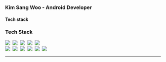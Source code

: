 ### Kim Sang Woo - Android Developer
#### Tech stack

<h3>Tech Stack</h3>

<p>
 <img src="https://img.shields.io/badge/java-f16524?style=flat-square&logo=java&logoColor=white"/>&nbsp 
 <img src="https://img.shields.io/badge/python-28a4d8?style=flat-square&logo=python&logoColor=white"/>&nbsp 
 <img src="https://img.shields.io/badge/c++-6e43a3?style=flat-square&logo=c++&logoColor=white"/>&nbsp 
 <img src="https://img.shields.io/badge/JavaScript-f7e018?style=flat-square&logo=JavaScript&logoColor=white"/>&nbsp 
 <img src="https://img.shields.io/badge/TypeScript-2d79c7?style=flat-square&logo=TypeScript&logoColor=white"/>&nbsp 
 <br>
 <img src="https://img.shields.io/badge/React-7ddfff?style=flat-square&logo=React&logoColor=black"/>&nbsp
 <img src="https://img.shields.io/badge/Recoil-3578e5?style=flat-square&logo=React&logoColor=white"/>&nbsp
 <img src="https://img.shields.io/badge/Redux-7649bb?style=flat-square&logo=Redux&logoColor=white"/>&nbsp 
 <img src="https://img.shields.io/badge/styled-e084c6?style=flat-square&logo=styled-components&logoColor=white"/>&nbsp 
 <img src="https://img.shields.io/badge/Next.js-black?style=flat-square&logo=Next.js&logoColor=white"/>&nbsp 
 <img src="https://img.shields.io/badge/Vercel-black?style=flat-square&logo=Vercel&logoColor=white"/>&nbsp 
 <br>

</p>

<hr />
